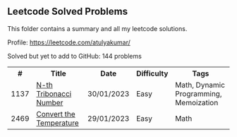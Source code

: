 ## Leetcode Solved Problems

This folder contains a summary and all my leetcode solutions.

Profile: https://leetcode.com/atulyakumar/

Solved but yet to add to GitHub: 144 problems

<table>
  <tr>
    <th>#</th>
    <th>Title</th>
    <th>Date</th>
    <th>Difficulty</th>
    <th>Tags</th>
  </tr>
  <tr>
    <td>1137</td>
    <td><a href="https://leetcode.com/problems/n-th-tribonacci-number/">N-th Tribonacci Number</a></td>
    <td>30/01/2023</td>
    <td>Easy</td>
    <td>Math,
    Dynamic Programming,
    Memoization</td>
  </tr>
  <tr>
    <td>2469</td>
    <td><a href="https://leetcode.com/problems/convert-the-temperature/">Convert the Temperature</a></td>
    <td>29/01/2023</td>
    <td>Easy</td>
    <td>Math</td>
  </tr>
</table>